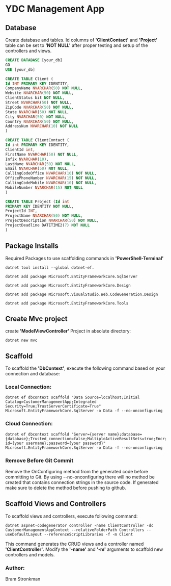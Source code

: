 # YDC Management App

## Database

Create database and tables. Id columns of **'ClientContact'** and **'Project'** table can be set to **'NOT NULL'** after proper testing and setup of the controllers and views.

```sql
CREATE DATABASE [your_db]
GO
USE [your_db]

CREATE TABLE Client (
Id INT PRIMARY KEY IDENTITY,
CompanyName NVARCHAR(50) NOT NULL,
Website NVARCHAR(50) NOT NULL,
ClientStatus bit NOT NULL, 
Street NVARCHAR(50) NOT NULL,
ZipCode NVARCHAR(50) NOT NULL,
State NVARCHAR(50) NOT NULL,
City NVARCHAR(50) NOT NULL,
Country NVARCHAR(50) NOT NULL,
AddressNum NVARCHAR(10) NOT NULL
)

CREATE TABLE ClientContact (
Id int PRIMARY KEY IDENTITY,
ClientId int,
FirstName NVARCHAR(50) NOT NULL,
Infix NVARCHAR(10),
LastName NVARCHAR(50) NOT NULL,
Email NVARCHAR(50) NOT NULL,
CallingCodeOffice NVARCHAR(10) NOT NULL,
OfficePhoneNumber NVARCHAR(15) NOT NULL, 
CallingCodeMobile NVARCHAR(10) NOT NULL,
MobileNumber NVARCHAR(15) NOT NULL
)

CREATE TABLE Project (Id int
PRIMARY KEY IDENTITY NOT NULL,
ProjectId INT,
ProjectName NVARCHAR(50) NOT NULL,
ProjectDescription NVARCHAR(50) NOT NULL,
ProjectDeadline DATETIME2(7) NOT NULL
)
```

##  Package Installs

Required Packages to use scaffolding commands in **'PowerShell-Terminal'**

```
dotnet tool install --global dotnet-ef.
```
```
dotnet add package Microsoft.EntityFrameworkCore.SqlServer
```
```
dotnet add package Microsoft.EntityFrameworkCore.Design
```
```
dotnet add package Microsoft.VisualStudio.Web.CodeGeneration.Design
```
```
dotnet add package Microsoft.EntityFrameworkCore.Tools
```

## Create Mvc project

create **'ModelViewController'** Project in absolute directory:
```
dotnet new mvc
```

## Scaffold 

To scaffold the **'DbContext'**, execute the following command based on your connection and database:

### Local Connection:

```
dotnet ef dbcontext scaffold "Data Source=localhost;Initial Catalog=CustomerManagementApp;Integrated Security=True;TrustServerCertificate=True" Microsoft.EntityFrameworkCore.SqlServer -o Data -f --no-onconfiguring
```

### Cloud Connection:

```
dotnet ef dbcontext scaffold "Server={server name};database={database};Trusted_connection=false;MultipleActiveResultSets=true;Encrypt=false;user id={your username};password={your password}" Microsoft.EntityFrameworkCore.SqlServer -o Data -f --no-onconfiguring
```
### Remove Before Git Commit

Remove the OnConfiguring method from the generated code before committing to Git. By using --no-onconfiguring there will no method be created that contains connection strings in the source code. 
If generated make sure to delete the method before pushing to github.

## Scaffold Views and Controllers

To scaffold views and controllers, execute following command:
```
dotnet aspnet-codegenerator controller -name ClientController -dc CustomerManagementAppContext --relativeFolderPath Controllers --useDefaultLayout --referenceScriptLibraries -f -m Client 
```

This command generates the CRUD views and a controller named **'ClientController'**. Modify the **'-name'** and **'-m'** arguments to scaffold new controllers and models.

### Author:

Bram Stronkman
